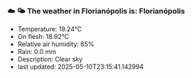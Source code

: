 ### ☁️ 🌤️  The weather in Florianópolis is: Florianópolis

- Temperature: 19.24°C
- On flesh: 18.92°C
- Relative air humidity: 65%
- Rain: 0.0 mm
- Description: Clear sky
- last updated: 2025-05-10T23:15:41.142994
